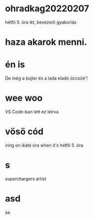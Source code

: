 # ohradkag20220207
hétfő 5. óra ikt, bevezető gyakorlás
# haza akarok menni.
# én is
De még a bojler és a lada eladó óccsóé'!
# wee woo
VS Code-ban lett ez leírva
# vösö cód
íring on íkáté óra when it's hétfő 5. óra
# s
superchargers artist
# asd
aa